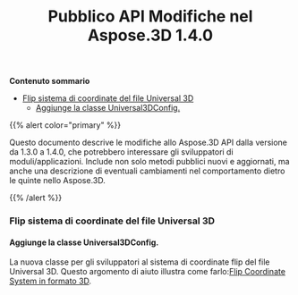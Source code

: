 ﻿---
title: Pubblico API Modifiche nel Aspose.3D 1.4.0
type: docs
weight: 30
url: /it/net/public-api-changes-in-aspose-3d-1-4-0/
---
**Contenuto sommario**

- [Flip sistema di coordinate del file Universal 3D](#PublicAPIChangesinAspose.3D1.4.0-FlipCoordinateSystemofUniversal3DFile) 
  - [Aggiunge la classe Universal3DConfig.](#PublicAPIChangesinAspose.3D1.4.0-AddsUniversal3DConfigclass.)

{{% alert color="primary" %}} 

Questo documento descrive le modifiche allo Aspose.3D API dalla versione da 1.3.0 a 1.4.0, che potrebbero interessare gli sviluppatori di moduli/applicazioni. Include non solo metodi pubblici nuovi e aggiornati, ma anche una descrizione di eventuali cambiamenti nel comportamento dietro le quinte nello Aspose.3D.

{{% /alert %}} 
### **Flip sistema di coordinate del file Universal 3D**
#### **Aggiunge la classe Universal3DConfig.**
La nuova classe per gli sviluppatori al sistema di coordinate flip del file Universal 3D. Questo argomento di aiuto illustra come farlo:[Flip Coordinate System in formato 3D](http://www.aspose.com/docs/display/3dnet/Add+an+Asset+Information+and+Flip+Coordinate+System+in+3D+Formats#AddanAssetInformationandFlipCoordinateSystemin3DFormats-FlipCoordinateSystemin3DFormats).
